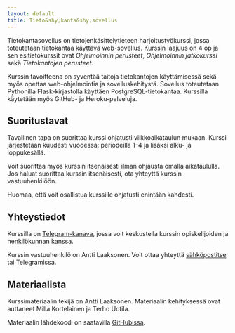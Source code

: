 ```yaml
---
layout: default
title: Tieto&shy;kanta&shy;sovellus
---
```


Tietokantasovellus on tietojenkäsittelytieteen harjoitustyökurssi, jossa toteutetaan tietokantaa käyttävä web-sovellus. Kurssin laajuus on 4 op ja sen esitietokurssit ovat _Ohjelmoinnin perusteet_, _Ohjelmoinnin jatkokurssi_ sekä _Tietokantojen perusteet_.

Kurssin tavoitteena on syventää taitoja tietokantojen käyttämisessä sekä myös opettaa web-ohjelmointia ja sovelluskehitystä. Sovellus toteutetaan Pythonilla Flask-kirjastolla käyttäen PostgreSQL-tietokantaa. Kurssilla käytetään myös GitHub- ja Heroku-palveluja.

## Suoritustavat

Tavallinen tapa on suorittaa kurssi ohjatusti viikkoaikataulun mukaan. Kurssi järjestetään kuudesti vuodessa: periodeilla 1–4 ja lisäksi alku- ja loppukesällä.

Voit suorittaa myös kurssin itsenäisesti ilman ohjausta omalla aikataululla. Jos haluat suorittaa kurssin itsenäisesti, ota yhteyttä kurssin vastuuhenkilöön.

Huomaa, että voit osallistua kurssille ohjatusti enintään kahdesti.

## Yhteystiedot

Kurssilla on [Telegram-kanava](https://t.me/tkt_tsoha), jossa voit keskustella kurssin opiskelijoiden ja henkilökunnan kanssa.

Kurssin vastuuhenkilö on Antti Laaksonen. Voit ottaa yhteyttä [sähköpostitse](mailto:ahslaaks@cs.helsinki.fi) tai Telegramissa.

## Materiaalista

Kurssimateriaalin tekijä on Antti Laaksonen. Materiaalin kehityksessä ovat auttaneet Milla Kortelainen ja Terho Uotila.

Materiaalin lähdekoodi on saatavilla [GitHubissa](https://github.com/hy-tsoha/materiaali/).
